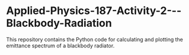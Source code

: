 # Applied-Physics-187-Activity-2---Blackbody-Radiation
This repository contains the Python code for calculating and plotting the emittance spectrum of a blackbody radiator. 
